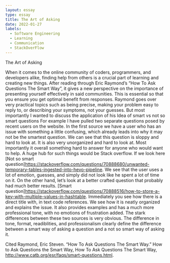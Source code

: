 ```yaml
---
layout: essay
type: essay
title: The Art of Asking 
date: 2022-01-27
labels:
  - Software Engineering
  - Learning
  - Communication
  - StackOverFlow
---
```


The Art of Asking

When it comes to the online community of coders, programmers, and developers alike, finding help from others is a crucial part of learning and creating new things. After reading through Eric Raymond’s “How To Ask Questions The Smart Way”, it gives a new perspective on the importance of presenting yourself effectively in said communities. This is essential so that you ensure you get optimal benefit from responses. Raymond goes over very practical topics such as being precise, making your problem easy to reply to, or describing your symptoms, not your guesses. But most importantly I wanted to discuss the application of his Idea of smart vs not so smart questions
	For example I have pulled two separate questions posed by recent users on the website. In the first source we have a user who has an issue with something a little confusing, which already leads into why it may not be the smartest question. We can see that this question is sloppy and hard to look at. It is also very unorganized and hard to look at. Most importantly it 
overall something hard to answer for anyone who would want to help. 
A huge hub for such things would be Stack overflow. If we look here [Not so smart question]https://stackoverflow.com/questions/70888680/unwanted-temporary-tables-ingested-into-hevo-pipeline. We see that the user uses a lot of emotion, guesses, and simply did not look like he spent a lot of time on it.
	On the other hand, let’s look at a better crafted question that probably had much better results. [Smart question]https://stackoverflow.com/questions/70888516/how-to-store-a-key-with-multiple-values-in-hashtable. Immediately you see how there is a direct title with, in text code references. We see how it is neatly organized and explains the issue. It also provides examples and has a much more professional tone, with no emotions of frustration added.
	The stark differences between these two sources is very obvious. The difference in tone, format, readiblities, and professionalism clearly define the difference between a smart way of asking a question and a not so smart way of asking it.

Cited
Raymond, Eric Steven. “How To Ask Questions The Smart Way.” How to Ask Questions the Smart Way, How To Ask Questions The Smart Way, http://www.catb.org/esr/faqs/smart-questions.html. 
